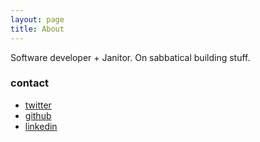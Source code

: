 ```yaml
---
layout: page
title: About
---
```

Software developer + Janitor.  On sabbatical building stuff.

### contact

- [twitter](https://twitter.com/waffledotexe)
- [github](https://github.com/alexkuang)
- [linkedin](https://www.linkedin.com/in/khxela/)
